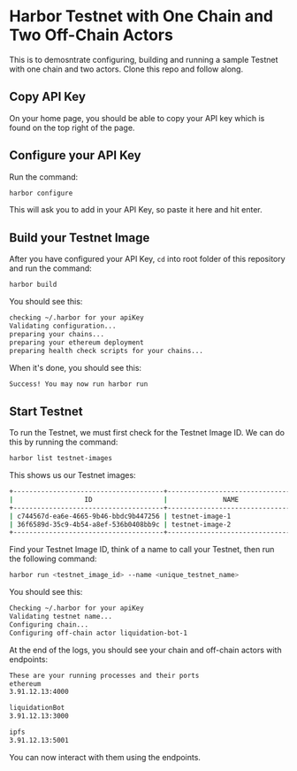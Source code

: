 # Harbor Testnet with One Chain and Two Off-Chain Actors

This is to demosntrate configuring, building and running a sample Testnet with one chain and two actors. Clone this repo and follow along.

## Copy API Key

On your home page, you should be able to copy your API key which is found on the top right of the page.

## Configure your API Key

Run the command:

```bash
harbor configure
```

This will ask you to add in your API Key, so paste it here and hit enter.

## Build your Testnet Image

After you have configured your API Key, `cd` into root folder of this repository and run the command:

```bash
harbor build
```

You should see this:

```bash
checking ~/.harbor for your apiKey
Validating configuration...
preparing your chains...
preparing your ethereum deployment
preparing health check scripts for your chains...
```

When it's done, you should see this:

```bash
Success! You may now run harbor run
```

## Start Testnet

To run the Testnet, we must first check for the Testnet Image ID. We can do this by running the command:

```bash
harbor list testnet-images
```

This shows us our Testnet images:

```bash
+--------------------------------------+--------------------------------+
|                  ID                  |              NAME              |
+--------------------------------------+--------------------------------+
| c744567d-ea6e-4665-9b46-bbdc9b447256 | testnet-image-1                |
| 36f6589d-35c9-4b54-a8ef-536b0408bb9c | testnet-image-2                |
+--------------------------------------+--------------------------------+
```

Find your Testnet Image ID, think of a name to call your Testnet, then run the following command:

```bash
harbor run <testnet_image_id> --name <unique_testnet_name>
```

You should see this:

```bash
Checking ~/.harbor for your apiKey
Validating testnet name...
Configuring chain...
Configuring off-chain actor liquidation-bot-1
```

At the end of the logs, you should see your chain and off-chain actors with endpoints:

```bash
These are your running processes and their ports
ethereum
3.91.12.13:4000

liquidationBot
3.91.12.13:3000

ipfs
3.91.12.13:5001


```

You can now interact with them using the endpoints.
